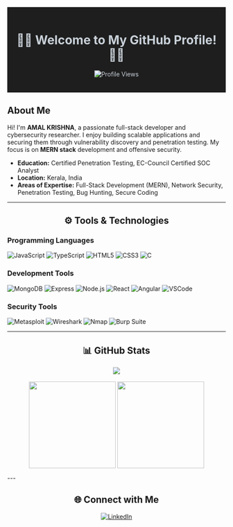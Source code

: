 <div align="center" style="background-color: #1e1e1e; color: #c9d1d9; padding: 20px;">
  <h1>👨‍💻 Welcome to My GitHub Profile! 👨‍💻</h1>
  <p><img src="https://komarev.com/ghpvc/?username=c00LpXer&color=blue" alt="Profile Views"></p>
</div>

## About Me
Hi! I'm **AMAL KRISHNA**, a passionate full-stack developer and cybersecurity researcher. I enjoy building scalable applications and securing them through vulnerability discovery and penetration testing. My focus is on **MERN stack** development and offensive security.

- **Education:** Certified Penetration Testing, EC-Council Certified SOC Analyst
- **Location:** Kerala, India
- **Areas of Expertise:** Full-Stack Development (MERN), Network Security, Penetration Testing, Bug Hunting, Secure Coding

---

<div align="center">
  <h2>⚙️ Tools & Technologies</h2>
</div>

### Programming Languages
![JavaScript](https://img.shields.io/badge/-JavaScript-333?style=flat&logo=javascript)
![TypeScript](https://img.shields.io/badge/-TypeScript-333?style=flat&logo=typescript)
![HTML5](https://img.shields.io/badge/-HTML5-333?style=flat&logo=html5)
![CSS3](https://img.shields.io/badge/-CSS3-333?style=flat&logo=css3)
![C](https://img.shields.io/badge/-C-333?style=flat&logo=c)

### Development Tools
![MongoDB](https://img.shields.io/badge/-MongoDB-333?style=flat&logo=mongodb)
![Express](https://img.shields.io/badge/-Express.js-333?style=flat&logo=express)
![Node.js](https://img.shields.io/badge/-Node.js-333?style=flat&logo=node.js)
![React](https://img.shields.io/badge/-React-333?style=flat&logo=react)
![Angular](https://img.shields.io/badge/-Angular-333?style=flat&logo=angular)
![VSCode](https://img.shields.io/badge/-VSCode-333?style=flat&logo=visual-studio-code)

### Security Tools
![Metasploit](https://img.shields.io/badge/-Metasploit-333?style=flat&logo=metasploit)
![Wireshark](https://img.shields.io/badge/-Wireshark-333?style=flat&logo=wireshark)
![Nmap](https://img.shields.io/badge/-Nmap-333?style=flat&logo=nmap)
![Burp Suite](https://img.shields.io/badge/-Burp%20Suite-333?style=flat&logo=burp-suite)

---

<div align="center">
  <h2>📊 GitHub Stats</h2>
</div>

<p align = "center">
    <img align = "center" src = "https://streak-stats.demolab.com/?user=C00lPIXER&theme=transparent" /> <br/> <br/>
    <img align = "center" height = "200"  src = "https://github-readme-stats.vercel.app/api?username=C00lPIXER&show_icons=true&include_all_commits=true&count_private=true&rank_icon=github&theme=transparent" />
    <img align = "center" height= "200" src="https://github-readme-stats.vercel.app/api/top-langs?username=C00lPIXER&layout=compact&langs_count=8&card_width=320&theme=transparent" />
</p>
---

<div align="center">
  <h2>🌐 Connect with Me</h2>
  <a href="https://www.linkedin.com/in/amalkrishanp"> 
    <img src="https://img.shields.io/badge/-LinkedIn-0077B5?style=flat&logo=linkedin" alt="LinkedIn">
  </a>
</div>
